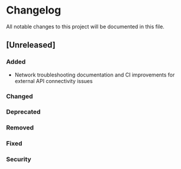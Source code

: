 # Changelog

All notable changes to this project will be documented in this file.

## [Unreleased]

### Added
- Network troubleshooting documentation and CI improvements for external API connectivity issues

### Changed

### Deprecated

### Removed

### Fixed

### Security